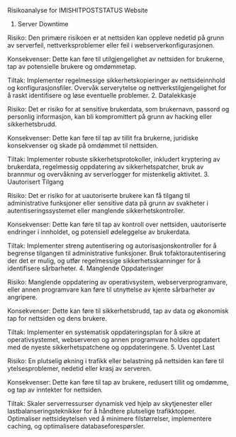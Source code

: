 Risikoanalyse for IMISHITPOSTSTATUS Website
1. Server Downtime

Risiko: Den primære risikoen er at nettsiden kan oppleve nedetid på grunn av serverfeil, nettverksproblemer eller feil i webserverkonfigurasjonen.

Konsekvenser: Dette kan føre til utilgjengelighet av nettsiden for brukerne, tap av potensielle brukere og omdømmetap.

Tiltak: Implementer regelmessige sikkerhetskopieringer av nettsideinnhold og konfigurasjonsfiler. Overvåk serverytelse og nettverkstilgjengelighet for å raskt identifisere og løse eventuelle problemer.
2. Datalekkasje

Risiko: Det er risiko for at sensitive brukerdata, som brukernavn, passord og personlig informasjon, kan bli kompromittert på grunn av hacking eller sikkerhetsbrudd.

Konsekvenser: Dette kan føre til tap av tillit fra brukerne, juridiske konsekvenser og skade på omdømmet til nettsiden.

Tiltak: Implementer robuste sikkerhetsprotokoller, inkludert kryptering av brukerdata, regelmessig oppdatering av sikkerhetspatcher, bruk av brannmur og overvåkning av serverlogger for mistenkelig aktivitet.
3. Uautorisert Tilgang

Risiko: Det er risiko for at uautoriserte brukere kan få tilgang til administrative funksjoner eller sensitive data på grunn av svakheter i autentiseringssystemet eller manglende sikkerhetskontroller.

Konsekvenser: Dette kan føre til tap av kontroll over nettsiden, uautoriserte endringer i innholdet, og potensiell ødeleggelse av brukerdata.

Tiltak: Implementer streng autentisering og autorisasjonskontroller for å begrense tilgangen til administrative funksjoner. Bruk tofaktorautentisering der det er mulig, og utfør regelmessige sikkerhetsskanninger for å identifisere sårbarheter.
4. Manglende Oppdateringer

Risiko: Manglende oppdatering av operativsystem, webserverprogramvare, eller annen programvare kan føre til utnyttelse av kjente sårbarheter av angripere.

Konsekvenser: Dette kan føre til sikkerhetsbrudd, tap av data og økonomisk tap for nettsiden og dens brukere.

Tiltak: Implementer en systematisk oppdateringsplan for å sikre at operativsystemet, webserveren og annen programvare holdes oppdatert med de nyeste sikkerhetspatchene og oppdateringene.
5. Uventet Last

Risiko: En plutselig økning i trafikk eller belastning på nettsiden kan føre til ytelsesproblemer, nedetid eller krasj av serveren.

Konsekvenser: Dette kan føre til tap av brukere, redusert tillit og omdømme, og tap av inntekter for nettsiden.

Tiltak: Skaler serverressurser dynamisk ved hjelp av skytjenester eller lastbalanseringsteknikker for å håndtere plutselige trafikktopper. Optimaliser nettsideytelsen ved å minimere filstørrelser, implementere caching, og optimalisere databaseforespørsler.